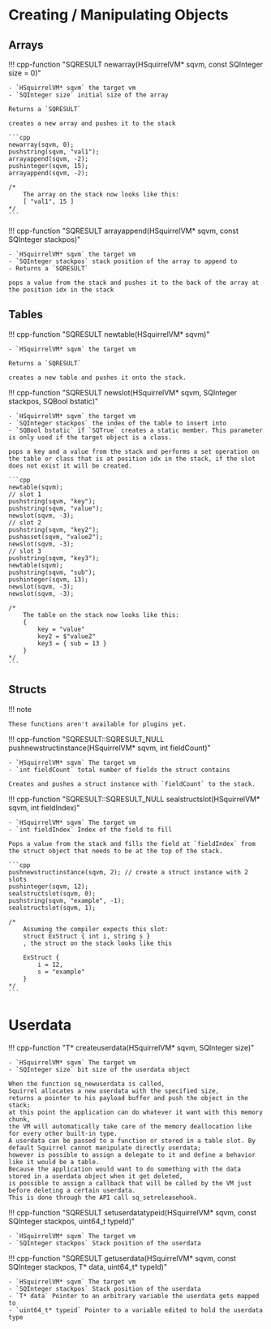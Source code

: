 # Creating / Manipulating Objects

## Arrays


!!! cpp-function "SQRESULT newarray(HSquirrelVM* sqvm, const SQInteger size = 0)"

    - `HSquirrelVM* sqvm` the target vm
    - `SQInteger size` initial size of the array

    Returns a `SQRESULT`

    creates a new array and pushes it to the stack

    ```cpp
    newarray(sqvm, 0);
    pushstring(sqvm, "val1");
    arrayappend(sqvm, -2);
    pushinteger(sqvm, 15);
    arrayappend(sqvm, -2);

    /*
        The array on the stack now looks like this:
        [ "val1", 15 ]
    */
    ```



!!! cpp-function "SQRESULT arrayappend(HSquirrelVM* sqvm, const SQInteger stackpos)"

    - `HSquirrelVM* sqvm` the target vm
    - `SQInteger stackpos` stack position of the array to append to
    - Returns a `SQRESULT`

    pops a value from the stack and pushes it to the back of the array at the position idx in the stack

## Tables


!!! cpp-function "SQRESULT newtable(HSquirrelVM* sqvm)"

    - `HSquirrelVM* sqvm` the target vm

    Returns a `SQRESULT`

    creates a new table and pushes it onto the stack.


!!! cpp-function "SQRESULT newslot(HSquirrelVM* sqvm, SQInteger stackpos, SQBool bstatic)"

    - `HSquirrelVM* sqvm` the target vm
    - `SQInteger stackpos` the index of the table to insert into
    - `SQBool bstatic` if `SQTrue` creates a static member. This parameter is only used if the target object is a class.

    pops a key and a value from the stack and performs a set operation on the table or class that is at position idx in the stack, if the slot does not exist it will be created.

    ```cpp
    newtable(sqvm);
    // slot 1
    pushstring(sqvm, "key");
    pushstring(sqvm, "value");
    newslot(sqvm, -3);
    // slot 2
    pushstring(sqvm, "key2");
    pushasset(sqvm, "value2");
    newslot(sqvm, -3);
    // slot 3
    pushstring(sqvm, "key3");
    newtable(sqvm);
    pushstring(sqvm, "sub");
    pushinteger(sqvm, 13);
    newslot(sqvm, -3);
    newslot(sqvm, -3);

    /*
        The table on the stack now looks like this:
        {
            key = "value"
            key2 = $"value2"
            key3 = { sub = 13 }
        }
    */
    ```

## Structs

!!! note

    These functions aren't available for plugins yet.


!!! cpp-function "SQRESULT::SQRESULT_NULL pushnewstructinstance(HSquirrelVM* sqvm, int fieldCount)"

    - `HSquirrelVM* sqvm` The target vm
    - `int fieldCount` total number of fields the struct contains

    Creates and pushes a struct instance with `fieldCount` to the stack.


!!! cpp-function "SQRESULT::SQRESULT_NULL sealstructslot(HSquirrelVM* sqvm, int fieldIndex)"

    - `HSquirrelVM* sqvm` The target vm
    - `int fieldIndex` Index of the field to fill

    Pops a value from the stack and fills the field at `fieldIndex` from the struct object that needs to be at the top of the stack.

    ```cpp
    pushnewstructinstance(sqvm, 2); // create a struct instance with 2 slots
    pushinteger(sqvm, 12);
    sealstructslot(sqvm, 0);
    pushstring(sqvm, "example", -1);
    sealstructslot(sqvm, 1);

    /*
        Assuming the compiler expects this slot:
        struct ExStruct { int i, string s }
        , the struct on the stack looks like this

        ExStruct {
            i = 12,
            s = "example"
        }
    */
    ```

# Userdata


!!! cpp-function "T* createuserdata(HSquirrelVM* sqvm, SQInteger size)"

    - `HSquirrelVM* sqvm` The target vm
    - `SQInteger size` bit size of the userdata object

    When the function sq_newuserdata is called,
    Squirrel allocates a new userdata with the specified size,
    returns a pointer to his payload buffer and push the object in the stack;
    at this point the application can do whatever it want with this memory chunk,
    the VM will automatically take care of the memory deallocation like for every other built-in type.
    A userdata can be passed to a function or stored in a table slot. By default Squirrel cannot manipulate directly userdata;
    however is possible to assign a delegate to it and define a behavior like it would be a table.
    Because the application would want to do something with the data stored in a userdata object when it get deleted,
    is possible to assign a callback that will be called by the VM just before deleting a certain userdata.
    This is done through the API call sq_setreleasehook.


!!! cpp-function "SQRESULT setuserdatatypeid(HSquirrelVM* sqvm, const SQInteger stackpos, uint64_t typeId)"

    - `HSquirrelVM* sqvm` The target vm
    - `SQInteger stackpos` Stack position of the userdata


!!! cpp-function "SQRESULT getuserdata(HSquirrelVM* sqvm, const SQInteger stackpos, T* data, uint64_t* typeId)"

    - `HSquirrelVM* sqvm` The target vm
    - `SQInteger stackpos` Stack position of the userdata
    - `T* data` Pointer to an arbitrary variable the userdata gets mapped to
    - `uint64_t* typeid` Pointer to a variable edited to hold the userdata type
